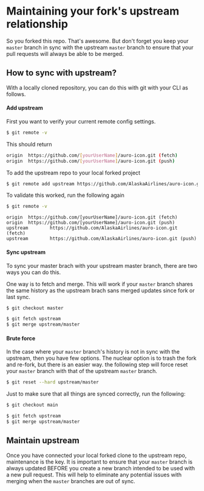 # Maintaining your fork's upstream relationship

So you forked this repo. That's awesome. But don't forget you keep your `master` branch in sync with the upstream `master` branch to ensure that your pull requests will always be able to be merged.

## How to sync with upstream?

With a locally cloned repository, you can do this with git with your CLI as follows.

#### Add upstream

First you want to verify your current remote config settings.

```bash
$ git remote -v
```

This should return

```bash
origin  https://github.com/[yourUserName]/auro-icon.git (fetch)
origin  https://github.com/[yourUserName]/auro-icon.git (push)
```

To add the upstream repo to your local forked project

```bash
$ git remote add upstream https://github.com/AlaskaAirlines/auro-icon.git
```

To validate this worked, run the following again

```bash
$ git remote -v
```

```
origin  https://github.com/[yourUserName]/auro-icon.git (fetch)
origin  https://github.com/[yourUserName]/auro-icon.git (push)
upstream        https://github.com/AlaskaAirlines/auro-icon.git (fetch)
upstream        https://github.com/AlaskaAirlines/auro-icon.git (push)
```

#### Sync upstream

To sync your master brach with your upstream master branch, there are two ways you can do this.

One way is to fetch and merge. This will work if your `master` branch shares the same history as the upstream brach sans merged updates since fork or last sync.

```bash
$ git checkout master

$ git fetch upstream
$ git merge upstream/master
```

#### Brute force

In the case where your `master` branch's history is not in sync with the upstream, then you have few options. The nuclear option is to trash the fork and re-fork, but there is an easier way. the following step will force reset your `master` branch with that of the upstream `master` branch.

```bash
$ git reset --hard upstream/master
```

Just to make sure that all things are synced correctly, run the following:

```bash
$ git checkout main

$ git fetch upstream
$ git merge upstream/master
```

## Maintain upstream

Once you have connected your local forked clone to the upstream repo, maintenance is the key. It is important to ensure that your `master` branch is always updated BEFORE you create a new branch intended to be used with a new pull request. This will help to eliminate any potential issues with merging when the `master` branches are out of sync.
